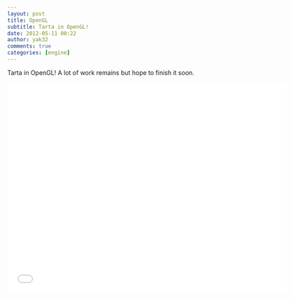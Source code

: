 ```yaml
---
layout: post
title: OpenGL
subtitle: Tarta in OpenGL!
date: 2012-05-11 00:22
author: yak32
comments: true
categories: [engine]
---
```

Tarta in OpenGL! A lot of work remains but hope to finish it soon.
<div class="videoWrapper"><iframe src="//www.youtube.com/embed/-ntDkibzQCg" frameborder="0" width="640" height="480"></iframe></div>
